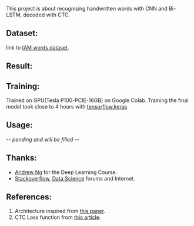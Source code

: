 This project is about recognising handwritten words with CNN and Bi-LSTM, decoded with CTC.

## Dataset:
link to <a href=http://www.fki.inf.unibe.ch/databases/iam-handwriting-database>IAM words dataset</a>. 

## Result:

## Training:
Trained on GPU(Tesla P100-PCIE-16GB) on Google Colab.
Training the final model took close to 4 hours with <a href=https://www.tensorflow.org/api_docs/python/tf/keras>tensorflow.keras</a>

## Usage:
-- <i>pending and will be filled</i> --

## Thanks:
<ul>
  <li><a href=https://www.linkedin.com/in/andrewyng/>Andrew Ng</a> for the Deep Learning Course.</li>
  <li><a href=https://stackoverflow.com/>Stackoverflow</a>, <a href=https://datascience.stackexchange.com/>Data Science</a> forums and Internet.</li>
</ul>


## References:
<ol>
  <li>Architecture inspired from <a href=https://arxiv.org/pdf/1507.05717.pdf>this paper</a>.</li>
  <li>CTC Loss function from <a href=https://towardsdatascience.com/intuitively-understanding-connectionist-temporal-classification-3797e43a86c>this article</a>.</li>
</ol>
